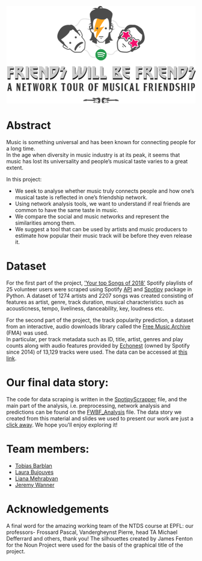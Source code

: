 ![alt text](https://github.com/JCrobe/NTDS19_FWBF/blob/master/FWBF_NTDS_Graphics.png)

# Abstract
Music  is  something  universal and has been known for connecting people for a long time.   
In the age when diversity in music industry is at its peak, it seems that music has lost its universality and people’s musical taste varies to a great extent.

In this project:

* We seek to analyse whether music truly connects people and how one’s musical taste is reflected in one’s friendship network.  
* Using network analysis tools, we want to understand if real friends are common to have the same taste in music.
* We compare the social and music networks and represent the similarities among them.
* We suggest a tool that can be used by artists and music producers to estimate how popular their music track will be before they even release it.


# Dataset
For the first part of the project, ['Your top Songs of 2018'](spotifywrapped.com) Spotify playlists of 25 volunteer users were scraped using Spotify [API](https://developer.spotify.com/documentation/web-api/) and [Spotipy](https://github.com/plamere/spotipy) package in Python.
A dataset of 1274 artists and 2207 songs was created consisting of features as artist,  genre,  track  duration, musical characteristics such as acousticness, tempo, liveliness, danceability, key, loudness etc.

For the second part of the project, the track popularity prediction, a dataset from an interactive, audio downloads library  called the [Free  Music  Archive](http://www.freemusicarchive.org/) (FMA) was used.   
In  particular, per track metadata such as ID, title, artist, genres and play counts along  with  audio  features  provided  by [Echonest](http://the.echonest.com/) (owned by Spotify since 2014) of 13,129 tracks were used.
The data can be accessed at [this link](https://github.com/mdeff/fma).

# Our final data story:
The code for data scraping is written in the [SpotipyScrapper](https://github.com/JCrobe/NTDS19_FWBF/blob/master/SpotipyScrapper.ipynb) file, and the main part of the analysis, i.e. preprocessing, network analysis and predictions can be found on the [FWBF_Analysis](https://github.com/JCrobe/NTDS19_FWBF/blob/master/FWBF_Analysis.ipynb) file. The data story we created from this material and slides we used to present our work are just a [click away](https://drive.google.com/drive/folders/1J6MsVLlporCuafAk5HRxlQcDVDAnDyy4?usp=sharing). We hope you'll enjoy exploring it!

# Team members:

* <a href="mailto:tobias.barblan@epfl.ch">Tobias Barblan</a>
* <a href="mailto:laura.bujouves@epfl.ch">Laura Bujouves</a>
* <a href="mailto:liana.mehrabyan@epfl.ch">Liana Mehrabyan</a>
* <a href="mailto:jeremy.wanner@epfl.ch">Jeremy Wanner</a>

# Acknowledgements
A final word for the amazing working team of the NTDS course at EPFL: our professors- Frossard Pascal, Vandergheynst Pierre, head TA Michael Defferrard and others, thank you! The silhouettes created by James Fenton for the Noun Project were used for the basis of the graphical title of the project.
